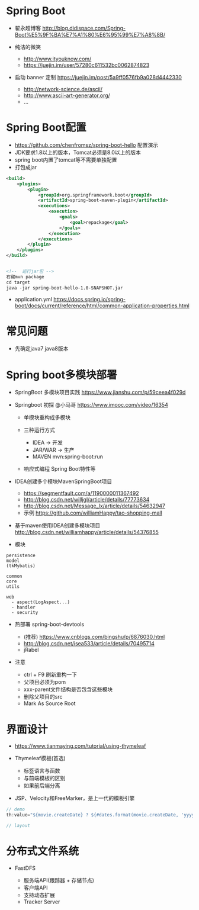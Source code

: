 # Spring Boot

- 翟永超博客 <http://blog.didispace.com/Spring-Boot%E5%9F%BA%E7%A1%80%E6%95%99%E7%A8%8B/>
- 纯洁的微笑

  - <http://www.ityouknow.com/>
  - <https://juejin.im/user/57280c611532bc0062874823>

- 启动 banner 定制 <https://juejin.im/post/5a9ff0576fb9a028d4442330>
  - http://network-science.de/ascii/
  - http://www.ascii-art-generator.org/
  - ...

# Spring Boot配置

- <https://github.com/chenfromsz/spring-boot-hello> 配置演示
- JDK要求1.8以上的版本，Tomcat必须是8.0以上的版本
- spring boot内置了tomcat等不需要单独配置
- 打包成jar

```xml
<build>
    <plugins>
        <plugin>
            <groupId>org.springframework.boot</groupId>
            <artifactId>spring-boot-maven-plugin</artifactId>
            <executions>
                <execution>
                    <goals>
                        <goal>repackage</goal>
                    </goals>
                </execution>
            </executions>
        </plugin>
    </plugins>
</build>


<!--  运行jar包 -->
右键mvn package
cd target
java -jar spring-boot-hello-1.0-SNAPSHOT.jar
```

- application.yml <https://docs.spring.io/spring-boot/docs/current/reference/html/common-application-properties.html>


# 常见问题

- 先确定java7 java8版本

# Spring boot多模块部署

- SpringBoot 多模块项目实践 <https://www.jianshu.com/p/59ceea4f029d>
- Springboot 初探 @小马哥 <https://www.imooc.com/video/16354>

  - 单模块重构成多模块
  - 三种运行方式

    - IDEA -> 开发
    - JAR/WAR -> 生产
    - MAVEN mvn:spring-boot:run

  - 响应式编程 Spring Boot特性等

- IDEA创建多个模块MavenSpringBoot项目

  - <https://segmentfault.com/a/1190000011367492>
  - <http://blog.csdn.net/willjgl/article/details/77773634>
  - <http://blog.csdn.net/Message_lx/article/details/54632947>
  - 示例 <https://github.com/williamHappy/tao-shopping-mall>

- 基于maven使用IDEA创建多模块项目 <http://blog.csdn.net/williamhappy/article/details/54376855>

- 模块

```shell
persistence
model
(tkMybatis)

common
core
utils

web
  - aspect(LogAspect...)
  - handler
  - security
```

- 热部署 spring-boot-devtools

  - (推荐) <https://www.cnblogs.com/bingshu/p/6876030.html>
  - <http://blog.csdn.net/isea533/article/details/70495714>
  - jRabel  

- 注意
  - ctrl + F9 刷新重构一下
  - 父项目必须为pom
  - xxx-parent文件结构是否包含这些模块
  - 删除父项目的src
  - Mark As Source Root

# 界面设计

- <https://www.tianmaying.com/tutorial/using-thymeleaf>
- Thymeleaf模板(首选)

  - 标签语言与函数
  - 与前端模板的区别
  - 如果前后端分离

- JSP、Velocity和FreeMarker，是上一代的模板引擎

```java
// demo
th:value="${movie.createDate} ? ${#dates.format(movie.createDate, 'yyyy-MM-dd')} : ''"

// layout
```

# 分布式文件系统

- FastDFS

  - 服务端API(跟踪器 + 存储节点)
  - 客户端API
  - 支持动态扩展
  - Tracker Server
